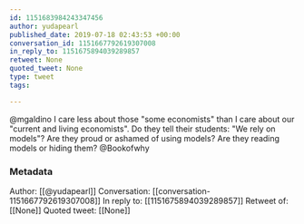 ```yaml
---
id: 1151683984243347456
author: yudapearl
published_date: 2019-07-18 02:43:53 +00:00
conversation_id: 1151667792619307008
in_reply_to: 1151675894039289857
retweet: None
quoted_tweet: None
type: tweet
tags:

---
```


@mgaldino I care less about those "some economists" than I care about our "current and living economists". Do they tell their students:  "We rely on models"? Are they proud or ashamed of using models? Are they reading models or hiding them?  @Bookofwhy

### Metadata

Author: [[@yudapearl]]
Conversation: [[conversation-1151667792619307008]]
In reply to: [[1151675894039289857]]
Retweet of: [[None]]
Quoted tweet: [[None]]
